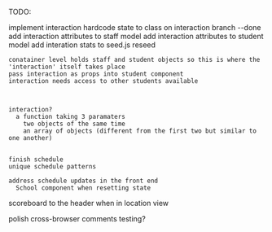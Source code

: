 TODO: 


  implement interaction
    hardcode state to class on interaction branch --done
    add interaction attributes to staff model
    add interaction attributes to student model
    add interation stats to seed.js
      reseed

    conatainer level holds staff and student objects so this is where the 'interaction' itself takes place
    pass interaction as props into student component
    interaction needs access to other students available 
  


    interaction?
      a function taking 3 paramaters
        two objects of the same time 
        an array of objects (different from the first two but similar to one another)
      

    finish schedule
    unique schedule patterns

    address schedule updates in the front end
      School component when resetting state

  scoreboard to the header when in location view


  polish
    cross-browser
    comments
    testing?